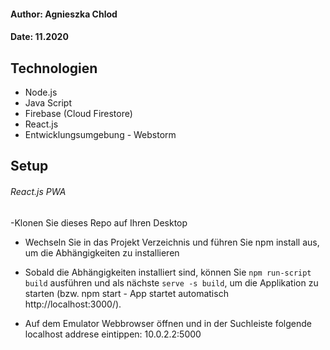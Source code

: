 <h4>Author: Agnieszka Chlod</h4>
<h4>Date: 11.2020</h4>

 <h2>Technologien</h2>
 
- Node.js
- Java Script
- Firebase (Cloud Firestore)
- React.js
- Entwicklungsumgebung - Webstorm

 <h2>Setup</h2>
 <h6> React.js PWA </h6>
 
 -Klonen Sie dieses Repo auf Ihren Desktop

- Wechseln Sie in das Projekt Verzeichnis und führen Sie npm install aus, um die Abhängigkeiten zu installieren

- Sobald die Abhängigkeiten installiert sind,  können Sie `npm run-script build` ausführen und als nächste `serve -s build`, um die Applikation zu starten (bzw. npm start - App startet automatisch http://localhost:3000/). 

- Auf dem Emulator Webbrowser öffnen und in der Suchleiste folgende localhost addrese eintippen: 10.0.2.2:5000


